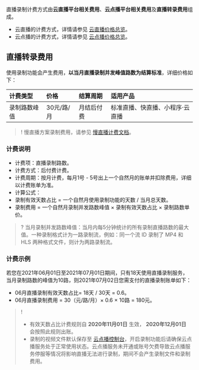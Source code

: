 直播录制计费方式由**云直播平台相关费用**、**云点播平台相关费用**及**直播转录费用**组成。
- 云直播的计费方式，详情请参见 [云直播价格总览](https://cloud.tencent.com/document/product/267/2818)。
- 云点播的计费方式，详情请参见 [云点播价格总览](https://cloud.tencent.com/document/product/266/2838)。
 

## 直播转录费用

使用录制功能会产生费用，**以当月直播录制并发峰值路数为结算标准**，详细价格如下：

| 计费类型   | 价格 | 结算周期 | 适用产品 |
| :----------- | :--------------- | :--------------- | :--------------- |
| 录制路数峰值 | 30元/路/月        | 月结后付费 | 标准直播、快直播、小程序·云直播 | 

> ! 慢直播方案录制费用，请参见 [慢直播计费文档](https://cloud.tencent.com/document/product/267/39137)。

### 计费说明

- 计费项：直播录制路数。
- 计费方式：后付费计费。
- 计费周期：按月计费，每月1号 - 5号出上一个自然月的账单并扣除费用，详细以计费账单为准。
- 计算公式：
 - 录制有效天数占比 = 一个自然月使用录制功能的天数 / 当月总天数。
 - 录制费用 = 一个自然月录制并发路数峰值 × 录制有效天数占比 × 录制路数单价。
>? 当月录制并发路数峰值：当月内每5分钟统计的所有录制直播路数的最大值。一种录制格式计为一路录制流，例如：同一个流 ID 录制了 MP4 和 HLS 两种格式文件，则计为两路录制流。

 

### 计费示例
若您在2021年06月01日至2021年07月01日期间，只有18天使用直播录制服务，当月录制路数的峰值为10路，则2021年07月02日您需支付的直播录制账单如下：

- 06月直播录制有效天数占比= 18天 / 30天 = 0.6。
- 06月直播录制费用 = 30（元/路/月）× 0.6 × 10路 = 180元。

> !
> - 有效天数占比计费规则自 **2020年11月01日** 生效， **2020年12月01日** 会按照此规则出账。
> - 录制的视频文件默认保存至 [云点播控制台](https://console.cloud.tencent.com/vod/overview)，开启录制功能后请确保云点播服务处于正常使用状态。云点播服务未开通或账号欠费导致云点播服务停服等情况将影响直播无法进行录制，期间不会产生录制文件和录制费用。

